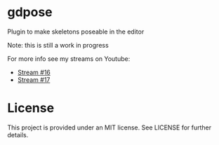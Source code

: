 # gdpose
Plugin to make skeletons poseable in the editor

Note: this is still a work in progress

For more info see my streams on Youtube:
- [Stream #16](https://youtu.be/LtJCLWorenc)
- [Stream #17](https://youtu.be/zFVmMPe9Skc)

# License
This project is provided under an MIT license.
See LICENSE for further details.
